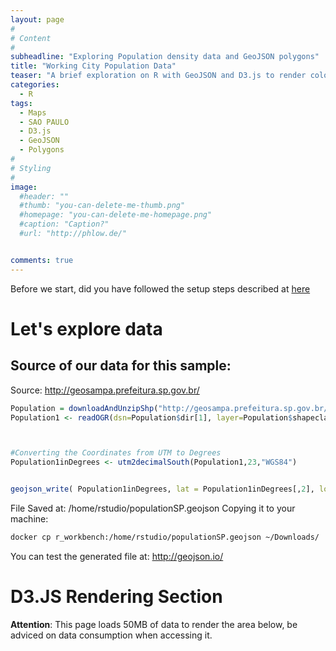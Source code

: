 ```yaml
---
layout: page
#
# Content
#
subheadline: "Exploring Population density data and GeoJSON polygons"
title: "Working City Population Data"
teaser: "A brief exploration on R with GeoJSON and D3.js to render colored polygons"
categories:
  - R
tags:
  - Maps
  - SAO PAULO
  - D3.js
  - GeoJSON
  - Polygons
#
# Styling
#
image:
  #header: ""
  #thumb: "you-can-delete-me-thumb.png"
  #homepage: "you-can-delete-me-homepage.png"
  #caption: "Caption?"
  #url: "http://phlow.de/"


comments: true
---
```


Before we start, did you have followed the setup steps described at [here]({{site.url}}/RStudioSetup)

# Let's explore data

## Source of our data for this sample:
Source: http://geosampa.prefeitura.sp.gov.br/


```R
Population = downloadAndUnzipShp("http://geosampa.prefeitura.sp.gov.br/PaginasPublicas/downloadArquivoOL.aspx?orig=DownloadCamadas&arq=02_Popula%E7%E3o%5C%5CDensidade%20Demogr%E1fica%5C%5CShapefile%5C%5CSAD69_SHP_densidade_demografica_2010&arqTipo=Shapefile")
Population1 <- readOGR(dsn=Population$dir[1], layer=Population$shapeclass[1])



#Converting the Coordinates from UTM to Degrees
Population1inDegrees <- utm2decimalSouth(Population1,23,"WGS84")


geojson_write( Population1inDegrees, lat = Population1inDegrees[,2], lon = Population1inDegrees[,1],file = "/home/rstudio/populationSP")

```


File Saved at: /home/rstudio/populationSP.geojson
Copying it to your machine:

```bash
docker cp r_workbench:/home/rstudio/populationSP.geojson ~/Downloads/
```
You can test the generated file at: http://geojson.io/


# D3.JS Rendering Section

**Attention**: This page loads 50MB of data to render the area below, be adviced on data consumption when accessing it.

<script src="https://d3js.org/d3.v3.min.js"></script>
<style>
#viz {
    margin: 0;
    padding: 0;
    width: 100%;
    height: 100%;
}
</style>

<div id="viz"></div>
<script>
    var width = 630,
        height = 900;
    console.log("{{site.url}}/articlesData/populationSP.geojson");
/*
    var svg = d3.select("#viz").append("svg")
        .attr("width", width)
        .attr("height", height)
        .attr("class", "svg");
*/

  var svg = d3.select("#viz").append("svg")
  .attr("width", width)
  .attr("height", height)
      .call(d3.behavior.zoom().on("zoom", function () {
        svg.attr("transform", "translate(" + d3.event.translate + ")" + " scale(" + d3.event.scale + ")")
      }))
      .append("g");

    d3.json("{{site.url}}/articlesData/populationSP.geojson",
    function(error, data){
        var projection = d3.geo.mercator()
            .scale(1)
            .translate([0,0]);

        var path = d3.geo.path()
            .projection(projection)
            .pointRadius(function(d) {
              return 2;
            });


        var b = path.bounds(data),
            s = .95 / Math.max((b[1][0] - b[0][0]) / width, (b[1][1] - b[0][1]) / height),
            t = [(width - s * (b[1][0] + b[0][0])) / 2, (height - s * (b[1][1] + b[0][1])) / 2];

        projection
            .scale(s)
            .translate(t);

        svg.append("rect")
            .attr('width', width)
            .attr('height', height)
            .style('stroke', 'black')
            .style('fill', '#efe');


        svg.selectAll("path").data(data.features).enter().append("path")
            .attr("d", path)
            .style("fill", function(d) {
              /* There is null data - Not Available data
              Ranges:
              [0,55] - color 1 #fee5d9
              (55,126] - color 2 #fcae91
              (126, 204] - color 3  #fb6a4a
              (204,+infinitum] - color 4 #cb181d
              NA - Color 5  #5e3c99
              */
              if(  d.properties.habit_hect == null)
                return '#5e3c99';
              else if(  d.properties.habit_hect >= 0 && d.properties.habit_hect <= 55)
                return  '#fee5d9';
              else if(  d.properties.habit_hect > 55 && d.properties.habit_hect <= 126)
                  return  '#fcae91';
              else if(  d.properties.habit_hect > 126 && d.properties.habit_hect <= 204)
                  return  '#fb6a4a';
              else if(  d.properties.habit_hect > 204 )
                  return  '#cb181d';
              else
                return '#5e3c99';

            } )
            .style("stroke-width", "1")
            .style("stroke", "none")

    });



</script>

# References:
http://geojson.io/
https://cran.r-project.org/web/packages/geojsonio/README.html
http://www.dummies.com/how-to/content/how-to-create-a-data-frame-from-scratch-in-r.html
http://bl.ocks.org/sgruhier/1d692762f8328a2c9957
